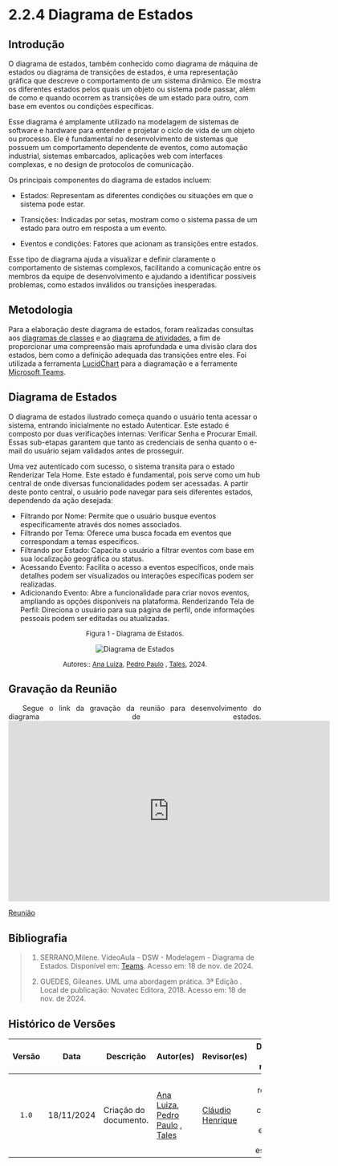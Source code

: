 # 2.2.4 Diagrama de Estados

## Introdução

O diagrama de estados, também conhecido como diagrama de máquina de estados ou diagrama de transições de estados, é uma representação gráfica que descreve o comportamento de um sistema dinâmico. Ele mostra os diferentes estados pelos quais um objeto ou sistema pode passar, além de como e quando ocorrem as transições de um estado para outro, com base em eventos ou condições específicas.

Esse diagrama é amplamente utilizado na modelagem de sistemas de software e hardware para entender e projetar o ciclo de vida de um objeto ou processo. Ele é fundamental no desenvolvimento de sistemas que possuem um comportamento dependente de eventos, como automação industrial, sistemas embarcados, aplicações web com interfaces complexas, e no design de protocolos de comunicação.

Os principais componentes do diagrama de estados incluem:

- Estados: Representam as diferentes condições ou situações em que o sistema pode estar.

- Transições: Indicadas por setas, mostram como o sistema passa de um estado para outro em resposta a um evento.
- Eventos e condições: Fatores que acionam as transições entre estados.

Esse tipo de diagrama ajuda a visualizar e definir claramente o comportamento de sistemas complexos, facilitando a comunicação entre os membros da equipe de desenvolvimento e ajudando a identificar possíveis problemas, como estados inválidos ou transições inesperadas.

## Metodologia

Para a elaboração deste diagrama de estados, foram realizadas consultas aos [diagramas de classes](https://unbarqdsw2024-2.github.io/2024.2_G5_Turismo_Entrega_02/#/Modelagem/modelagem-estatica/2.1.1.DiagramaDeClasses) e ao [diagrama de atividades](https://unbarqdsw2024-2.github.io/2024.2_G5_Turismo_Entrega_02/#/modelagem-dinamica/Modelagem/2.2.2Diagrama-de-atividades), a fim de proporcionar uma compreensão mais aprofundada e uma divisão clara dos estados, bem como a definição adequada das transições entre eles. Foi utilizada a ferramenta [LucidChart](https://www.lucidchart.com/pages/) para a diagramação e a ferramente [Microsoft Teams](https://www.microsoft.com/pt-br/microsoft-teams/free).

## Diagrama de Estados
O diagrama de estados ilustrado começa quando o usuário tenta acessar o sistema, entrando inicialmente no estado Autenticar. Este estado é composto por duas verificações internas: Verificar Senha e Procurar Email. Essas sub-etapas garantem que tanto as credenciais de senha quanto o e-mail do usuário sejam validados antes de prosseguir.

Uma vez autenticado com sucesso, o sistema transita para o estado Renderizar Tela Home. Este estado é fundamental, pois serve como um hub central de onde diversas funcionalidades podem ser acessadas. A partir deste ponto central, o usuário pode navegar para seis diferentes estados, dependendo da ação desejada:

- Filtrando por Nome: Permite que o usuário busque eventos especificamente através dos nomes associados.
- Filtrando por Tema: Oferece uma busca focada em eventos que correspondam a temas específicos.
- Filtrando por Estado: Capacita o usuário a filtrar eventos com base em sua localização geográfica ou status.
- Acessando Evento: Facilita o acesso a eventos específicos, onde mais detalhes podem ser visualizados ou interações específicas podem ser realizadas.
- Adicionando Evento: Abre a funcionalidade para criar novos eventos, ampliando as opções disponíveis na plataforma.
Renderizando Tela de Perfil: Direciona o usuário para sua página de perfil, onde informações pessoais podem ser editadas ou atualizadas.


<font size="2"><p style="text-align: center">Figura 1 - Diagrama de Estados.</p></font>

<center>

![Diagrama de Estados](assets/Diagrama_estados.svg)

</center>

<font size="2"><p style="text-align: center">Autores:: [Ana Luiza][AnaGH], [Pedro Paulo][PedroPGH] , [Tales][TalesGH], 2024.</p></font>


## Gravação da Reunião

<p align="justify">&emsp;&emsp;Segue o link da gravação da reunião para desenvolvimento do diagrama de estados.

<iframe src="https://unbbr.sharepoint.com/sites/Grupo5-ArqDSW2024.2/_layouts/15/embed.aspx?UniqueId=c3b01e42-4536-41d7-bc89-8a2a1b4284a3&embed=%7B%22ust%22%3Atrue%2C%22hv%22%3A%22CopyEmbedCode%22%7D&referrer=StreamWebApp&referrerScenario=EmbedDialog.Create" width="640" height="360" frameborder="0" scrolling="no" allowfullscreen title="Reunião em para realização do diagram de estado-20241118_232048-Gravação de Reunião.mp4"></iframe>

[Reunião](https://unbbr.sharepoint.com/sites/Grupo5-ArqDSW2024.2/_layouts/15/stream.aspx?id=%2Fsites%2FGrupo5%2DArqDSW2024%2E2%2FDocumentos%20Compartilhados%2FGeneral%2FRecordings%2FReuni%C3%A3o%20em%20para%20realiza%C3%A7%C3%A3o%20do%20diagram%20de%20estado%2D20241118%5F232048%2DGrava%C3%A7%C3%A3o%20de%20Reuni%C3%A3o%2Emp4&referrer=StreamWebApp%2EWeb&referrerScenario=AddressBarCopied%2Eview%2E50507529%2D9bce%2D4825%2Dae28%2D8307f376e042)



## Bibliografia

> 1. SERRANO,Milene. VídeoAula - DSW - Modelagem - Diagrama de Estados. Disponível em: [Teams](https://unbbr-my.sharepoint.com/personal/mileneserrano_unb_br/_layouts/15/stream.aspx?id=%2Fpersonal%2Fmileneserrano%5Funb%5Fbr%2FDocuments%2FArqDSW%20%2D%20V%C3%ADdeosOriginais%2F06d%20%2D%20VideoAula%20%2D%20DSW%2DModelagem%20%2D%20Estados%2Emp4&ga=1&referrer=StreamWebApp%2EWeb&referrerScenario=AddressBarCopied%2Eview%2E850a1f2a%2Df8ae%2D4267%2D953f%2Db0e5accfba65). Acesso em: 18 de nov. de 2024.
>
> 2. GUEDES, Gileanes. UML uma abordagem prática. 3ª Edição . Local de publicação: Novatec Editora, 2018. Acesso em: 18 de nov. de 2024.

## Histórico de Versões

| Versão | Data | Descrição | Autor(es) | Revisor(es) | Detalhes da revisão |
| :----: | :--: | --------- | ----------- | ------ | :---: |
| `1.0`  | 18/11/2024 | Criação do documento. |[Ana Luiza][AnaGH], [Pedro Paulo][PedroPGH] , [Tales][TalesGH]  | [Cláudio Henrique][ClaudioGH]  | Foi revisado e corrigido links, embeds e estrutura. | 

[AnaGH]: https://github.com/analufernanndess
[CainaGH]: https://github.com/freitasc
[ClaudioGH]: https://github.com/claudiohsc
[EliasGH]: https://github.com/EliasOliver21
[GuilhermeGH]: https://github.com/gmeister18
[JoelGH]: https://github.com/JoelSRangel
[KathlynGH]: https://github.com/klmurussi
[PabloGH]: https://github.com/pabloheika
[PedroRGH]: https://github.com/pedro-rodiguero
[PedroPGH]: https://github.com/Pedrin0030
[SamuelGH]: https://github.com/samuelalvess
[TalesGH]: https://github.com/TalesRG

